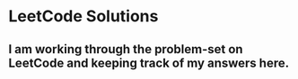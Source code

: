 # LeetCode Solutions
## I am working through the problem-set on LeetCode and keeping track of my answers here.